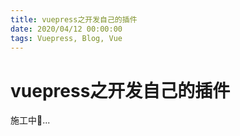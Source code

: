 ```yaml
---
title: vuepress之开发自己的插件
date: 2020/04/12 00:00:00
tags: Vuepress, Blog, Vue
---
```

# vuepress之开发自己的插件

<ClientOnly>
  <display-bar :displayData="$frontmatter"></display-bar>
</ClientOnly>

施工中🚧...

